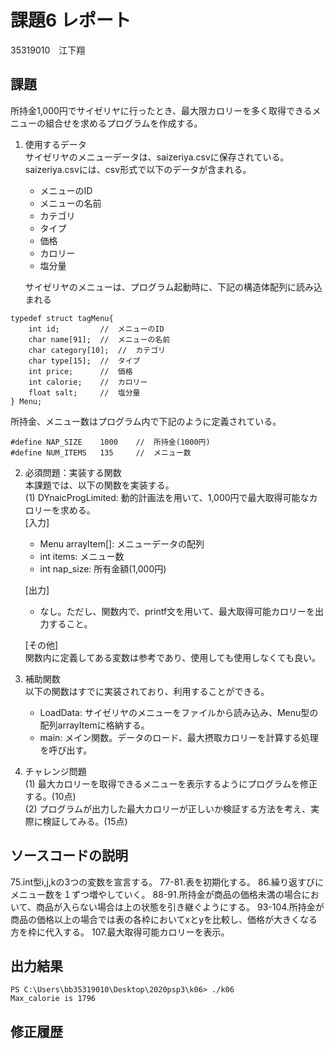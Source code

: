 # 課題6 レポート
35319010　江下翔


## 課題
所持金1,000円でサイゼリヤに行ったとき、最大限カロリーを多く取得できるメニューの組合せを求めるプログラムを作成する。

1. 使用するデータ  
サイゼリヤのメニューデータは、saizeriya.csvに保存されている。saizeriya.csvには、csv形式で以下のデータが含まれる。
    - メニューのID
    - メニューの名前
    - カテゴリ
    - タイプ
    - 価格
    - カロリー
    - 塩分量

    サイゼリヤのメニューは、プログラム起動時に、下記の構造体配列に読み込まれる
```
typedef struct tagMenu{
    int id;         //  メニューのID
    char name[91];  //  メニューの名前
    char category[10];  //  カテゴリ
    char type[15];  //  タイプ
    int price;      //  価格
    int calorie;    //  カロリー
    float salt;     //  塩分量
} Menu;
```


所持金、メニュー数はプログラム内で下記のように定義されている。


```
#define NAP_SIZE    1000    //  所持金(1000円)
#define NUM_ITEMS   135     //  メニュー数   
```

2. 必須問題：実装する関数  
本課題では、以下の関数を実装する。  
(1) DYnaicProgLimited: 動的計画法を用いて、1,000円で最大取得可能なカロリーを求める。  
    [入力]
    - Menu arrayItem[]: メニューデータの配列  
    - int items: メニュー数  
    - int nap_size: 所有金額(1,000円)  

    [出力]  
    - なし。ただし、関数内で、printf文を用いて、最大取得可能カロリーを出力すること。  

    [その他]  
    関数内に定義してある変数は参考であり、使用しても使用しなくても良い。



3. 補助関数  
以下の関数はすでに実装されており、利用することができる。
    - LoadData: サイゼリヤのメニューをファイルから読み込み、Menu型の配列arrayItemに格納する。  
    - main: メイン関数。データのロード、最大摂取カロリーを計算する処理を呼び出す。  


4. チャレンジ問題  
(1) 最大カロリーを取得できるメニューを表示するようにプログラムを修正する。(10点)  
(2) プログラムが出力した最大カロリーが正しいか検証する方法を考え、実際に検証してみる。(15点)  



## ソースコードの説明
75.int型i,j,kの3つの変数を宣言する。
77-81.表を初期化する。
86.繰り返すびにメニュー数を１ずつ増やしていく。
88-91.所持金が商品の価格未満の場合において、商品が入らない場合は上の状態を引き継ぐようにする。
93-104.所持金が商品の価格以上の場合では表の各枠においてxとyを比較し、価格が大きくなる方を枠に代入する。
107.最大取得可能カロリーを表示。



## 出力結果

```
PS C:\Users\bb35319010\Desktop\2020psp3\k06> ./k06
Max_calorie is 1796
```

## 修正履歴

